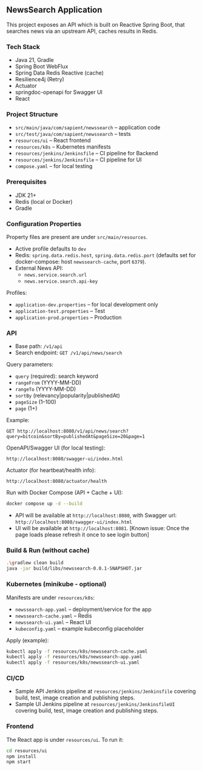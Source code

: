 ## NewsSearch Application

This project exposes an API which is built on Reactive Spring Boot, that searches news via an upstream API, caches results in Redis.

### Tech Stack
- Java 21, Gradle
- Spring Boot WebFlux
- Spring Data Redis Reactive (cache)
- Resilience4j (Retry)
- Actuator
- springdoc-openapi for Swagger UI
- React

### Project Structure
- `src/main/java/com/sapient/newssearch` – application code
- `src/test/java/com/sapient/newssearch` – tests
- `resources/ui` – React frontend
- `resources/k8s` – Kubernetes manifests
- `resources/jenkins/Jenkinsfile` – CI pipeline for Backend
- `resources/jenkins/Jenkinsfile` – CI pipeline for UI
- `compose.yaml` – for local testing

### Prerequisites
- JDK 21+
- Redis (local or Docker)
- Gradle

### Configuration Properties
Property files are present are under `src/main/resources`.
- Active profile defaults to `dev`
- Redis: `spring.data.redis.host`, `spring.data.redis.port` (defaults set for docker-compose: host `newssearch-cache`, port `6379`).
- External News API:
  - `news.service.search.url`
  - `news.service.search.api-key`

Profiles:
- `application-dev.properties` – for local development only
- `application-test.properties` – Test
- `application-prod.properties` – Production

### API
- Base path: `/v1/api`
- Search endpoint: `GET /v1/api/news/search`

Query parameters:
- `query` (required): search keyword
- `rangeFrom` (YYYY-MM-DD)
- `rangeTo` (YYYY-MM-DD)
- `sortBy` (relevancy|popularity|publishedAt)
- `pageSize` (1–100)
- `page` (1+)

Example:
```
GET http://localhost:8080/v1/api/news/search?query=bitcoin&sortBy=publishedAt&pageSize=20&page=1
```

OpenAPI/Swagger UI (for local testing):
```
http://localhost:8080/swagger-ui/index.html
```

Actuator (for heartbeat/health info):
```
http://localhost:8080/actuator/health
```

Run with Docker Compose (API + Cache + UI):
```bash
docker compose up -d --build
```

- API will be available at `http://localhost:8080`, with Swagger url: `http://localhost:8080/swagger-ui/index.html`
- UI will be available at `http://localhost:8081`. [Known issue: Once the page loads please refresh it once to see login button]


### Build & Run (without cache)
```bash
.\gradlew clean build
java -jar build/libs/newssearch-0.0.1-SNAPSHOT.jar
```
### Kubernetes (minikube - optional)
Manifests are under `resources/k8s`:
- `newssearch-app.yaml` – deployment/service for the app
- `newssearch-cache.yaml` – Redis
- `newssearch-ui.yaml` – React UI
- `kubeconfig.yaml` – example kubeconfig placeholder

Apply (example):
```bash
kubectl apply -f resources/k8s/newssearch-cache.yaml
kubectl apply -f resources/k8s/newssearch-app.yaml
kubectl apply -f resources/k8s/newssearch-ui.yaml
```

### CI/CD
- Sample API Jenkins pipeline at `resources/jenkins/Jenkinsfile` covering build, test, image creation and publishing steps.
- Sample UI Jenkins pipeline at `resources/jenkins/JenkinsfileUI` covering build, test, image creation and publishing steps.

### Frontend
The React app is under `resources/ui`. To run it:
```bash
cd resources/ui
npm install
npm start
```
